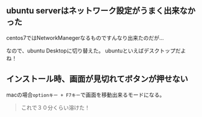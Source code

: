 ## ubuntu serverはネットワーク設定がうまく出来なかった
centos7ではNetworkManegerなるものですんなり出来たのだが...

なので、ubuntu Desktopに切り替えた。
ubuntuといえばデスクトップだよね！

## インストール時、画面が見切れてボタンが押せない
macの場合`optionキー + F7キー`で画面を移動出来るモードになる。
> これで３０分くらい溶けた！